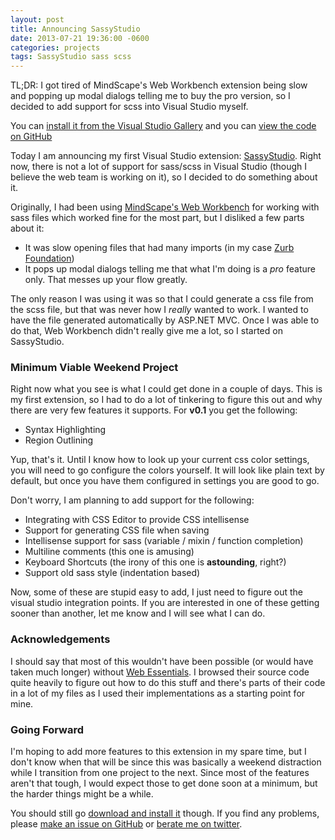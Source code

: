 ```yaml
---
layout: post
title: Announcing SassyStudio
date: 2013-07-21 19:36:00 -0600
categories: projects
tags: SassyStudio sass scss
---
```

<div class="jumbotron">
	<p>
		TL;DR: I got tired of MindScape's Web Workbench extension being slow and popping up modal
		dialogs telling me to buy the pro version, so I decided to add support for scss into Visual Studio
		myself. 
	</p>
	<p>
		You can <a href="http://visualstudiogallery.msdn.microsoft.com/85fa99a6-e4c6-4a1c-9f00-e6a8129b6f4d">install it from the Visual Studio Gallery</a>
		and you can <a href="https://github.com/darrenkopp/SassyStudio">view the code on GitHub</a>
	</p>
</div>

Today I am announcing my first Visual Studio extension: [SassyStudio](https://github.com/darrenkopp/SassyStudio). 
Right now, there is not a lot of support for sass/scss in Visual Studio (though I believe the web team is working on it), 
so I decided to do something about it. 

Originally, I had been using [MindScape's Web Workbench](http://www.mindscapehq.com/products/web-workbench) 
for working with sass files which worked fine for the most part, but I disliked a few parts about it:

- It was slow opening files that had many imports (in my case [Zurb Foundation](http://foundation.zurb.com/))
- It pops up modal dialogs telling me that what I'm doing is a _pro_ feature only. That messes up your flow greatly.

The only reason I was using it was so that I could generate a css file from the scss file, but that was never
how I _really_ wanted to work. I wanted to have the file generated automatically by ASP.NET MVC. Once
I was able to do that, Web Workbench didn't really give me a lot, so I started on SassyStudio.

### Minimum Viable Weekend Project ###
Right now what you see is what I could get done in a couple of days. This is my first extension, so I
had to do a lot of tinkering to figure this out and why there are very few features it supports. For **v0.1**
you get the following:

- Syntax Highlighting
- Region Outlining

Yup, that's it. Until I know how to look up your current css color settings, you will need to go configure
the colors yourself. It will look like plain text by default, but once you have them configured in settings
you are good to go.

Don't worry, I am planning to add support for the following:

- Integrating with CSS Editor to provide CSS intellisense
- Support for generating CSS file when saving
- Intellisense support for sass (variable / mixin / function completion)
- Multiline comments (this one is amusing)
- Keyboard Shortcuts (the irony of this one is **astounding**, right?)
- Support old sass style (indentation based)

Now, some of these are stupid easy to add, I just need to figure out the visual studio
integration points. If you are interested in one of these getting sooner than another, let me know
and I will see what I can do.

### Acknowledgements ###
I should say that most of this wouldn't have been possible (or would have taken much longer) 
without [Web Essentials](http://vswebessentials.com/). I browsed their source code quite heavily
to figure out how to do this stuff and there's parts of their code in a lot of my files as
I used their implementations as a starting point for mine.

### Going Forward ###
I'm hoping to add more features to this extension in my spare time, but I don't know when that will be
since this was basically a weekend distraction while I transition from one project to the next. Since
most of the features aren't that tough, I would expect those to get done soon at a minimum, but the
harder things might be a while.

You should still go [download and install it](http://visualstudiogallery.msdn.microsoft.com/85fa99a6-e4c6-4a1c-9f00-e6a8129b6f4d) though.
If you find any problems, please [make an issue on GitHub](https://github.com/darrenkopp/SassyStudio/issues) 
or [berate me on twitter](https://twitter.com/darrenkopp).